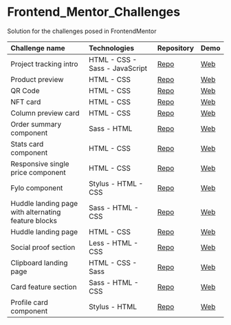 # Frontend_Mentor_Challenges

Solution for the challenges posed in FrontendMentor

| Challenge name  | Technologies  | Repository | Demo |
| :------------ |:---------------| :-----| :-----|
| Project tracking intro | HTML - CSS - Sass - JavaScript | [Repo](https://github.com/dcuevasdev/project-tracking-intro) | [Web](https://dcuevasdev.github.io/project-tracking-intro/) |
| Product preview | HTML - CSS | [Repo](https://github.com/dcuevasdev/product-preview-card) | [Web](https://dcuevasdev.github.io/product-preview-card/) |
| QR Code | HTML - CSS | [Repo](https://github.com/dcuevasdev/QR-code-component) | [Web](https://dcuevasdev.github.io/QR-code-component/) |
| NFT card | HTML - CSS | [Repo](https://github.com/dcuevasdev/nft-card-component) | [Web](https://dcuevasdev.github.io/nft-card-component/) |
| Column preview card | HTML - CSS | [Repo](https://github.com/dcuevasdev/column-preview-card-component) | [Web](https://dcuevasdev.github.io/column-preview-card-component/) |
| Order summary component | Sass - HTML| [Repo](https://github.com/dcuevasdev/order-summary-component) | [Web](https://dcuevasdev.github.io/order-summary-component/) |
| Stats card component | HTML - CSS | [Repo](https://github.com/dcuevasdev/stats-card-component) | [Web](https://dcuevasdev.github.io/stats-card-component/) |
| Responsive single price component | HTML - CSS | [Repo](https://github.com/dcuevasdev/single-price-component) | [Web](https://dcuevasdev.github.io/single-price-component/) |
| Fylo component | Stylus - HTML - CSS | [Repo](https://github.com/dcuevasdev/fylo-component-master) | [Web](https://dcuevasdev.github.io/fylo-component-master/) |
| Huddle landing page with alternating feature blocks | Sass - HTML - CSS | [Repo](https://github.com/dcuevasdev/huddle-landing-page-with-alternating-feature-blocks-master) | [Web](https://dcuevasdev.github.io/huddle-landing-page-with-alternating-feature-blocks-master/) |
| Huddle landing page | HTML - CSS | [Repo](https://github.com/dcuevasdev/huddle-landing-page) | [Web](https://dcuevasdev.github.io/huddle-landing-page/) |
| Social proof section | Less - HTML - CSS | [Repo](https://github.com/dcuevasdev/Social-proof-section) | [Web](https://dcuevasdev.github.io/Social-proof-section/) |
| Clipboard landing page | HTML - CSS - Sass | [Repo](https://github.com/dcuevasdev/clipboard-landing-page) | [Web](https://dcuevasdev.github.io/clipboard-landing-page/) |
| Card feature section| Sass - HTML - CSS| [Repo](https://github.com/dcuevasdev/card-feature-section-master)| [Web](https://dcuevasdev.github.io/card-feature-section-master/) |
| Profile card component | Stylus - HTML | [Repo](https://github.com/dcuevasdev/Profile-card-component-main) | [Web](https://dcuevasdev.github.io/Profile-card-component-main/) |
